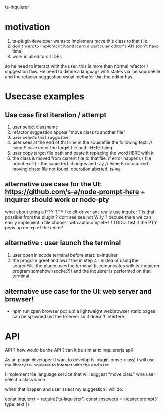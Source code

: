 ts-inquierer

# motivation

1) ts-plugin developer wants to implement move this class to that file. 
2) don't want to implement it and learn a particular editor's API (don't have time)
3) work in all editors / IDEs

so he need to interact with the user. this is more than normal refactor / suggestion flow. He need to define a language with states via the sourceFIle and the refactor suggestion visual methafor that the editor has

# Usecase examples

## Use case first iteration / attempt

1) user select classname
2) refactor suggestion appear "move class to another file"
3) user selects that suggestion
4) user sees at the end of that line in the sourcefile the following text: 
    // ~~tsinq~~ Please enter the target file path: HERE  ~~tsinq~~
5) user copy target file path and paste it replacing the word HERE with it
6) the class is moved from current file to that file. if error happens ( file ndont exist) - the same text changes and say 
    // ~~tsinq~~ Error ocurred moving class: file not found. operation aborted.  ~~tsinq~~



## alternative use case for the UI: https://github.com/s-a/node-prompt-here  + inquirer should work or node-pty

what about using a PTY TTY like cli-driver and really use inquirer ? is that possible from the plugin ? dont see see not WHy ? becuse there we can easily implement a file chooser with autocomplete !!! TODO: test if the PTY pops up on top of the editor! 


## alternative : user launch the terminal

1) user open in scode terminal before start: ts-inquirer 
2) the program greet and await
the in step 4 - instea of using the sourceFile, the plugin uses the terminal (it comunicates with ts-inquierer program somehow (socket?)) and the inquierer is performed on that terminal


## alternative use case for the UI: web server and browser!  

- npm run open browser pop up!
a lightweight webbrowser static pages can be spawned byt the tsserver so it doesn't interfere



# API

API ? how would be the API ? can it be simlar to inquiererjs api?

As an plugin developer (I want to develop ts-plugin-omve-class) i will use the library ts-inquierer to interact with the end user

I implement the language service that will suggest "move class" wne user select a class name

when that happen and user select my suggestion i will do:

const inquierer = require('ts-inquierer')
const ansewers = inquirer.prompt({
  type: text
})